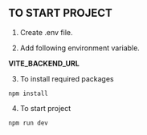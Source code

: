## TO START PROJECT
1. Create .env file.

2. Add following environment variable.  

**VITE_BACKEND_URL**

3. To install required packages  

`npm install`

4. To start project    

`npm run dev`
